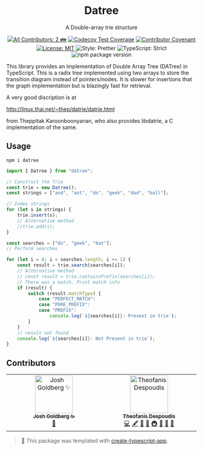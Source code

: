 <h1 align="center">Datree</h1>

<p align="center">A Double-array trie structure</p>

<p align="center">
	<!-- prettier-ignore-start -->
	<!-- ALL-CONTRIBUTORS-BADGE:START - Do not remove or modify this section -->
	<a href="#contributors" target="_blank"><img alt="All Contributors: 2 👪" src="https://img.shields.io/badge/all_contributors-2_👪-21bb42.svg" /></a>
<!-- ALL-CONTRIBUTORS-BADGE:END -->
	<!-- prettier-ignore-end -->
	<a href="https://codecov.io/gh/theodesp/datree" target="_blank"><img alt="Codecov Test Coverage" src="https://codecov.io/gh/theodesp/datree/branch/main/graph/badge.svg"/></a>
	<a href="https://github.com/theodesp/datree/blob/main/.github/CODE_OF_CONDUCT.md" target="_blank"><img alt="Contributor Covenant" src="https://img.shields.io/badge/code_of_conduct-enforced-21bb42" /></a>
	<a href="https://github.com/theodesp/datree/blob/main/LICENSE.md" target="_blank"><img alt="License: MIT" src="https://img.shields.io/github/license/theodesp/datree?color=21bb42"></a>
	<img alt="Style: Prettier" src="https://img.shields.io/badge/style-prettier-21bb42.svg" />
	<img alt="TypeScript: Strict" src="https://img.shields.io/badge/typescript-strict-21bb42.svg" />
	<img alt="npm package version" src="https://img.shields.io/npm/v/create-typescript-app?color=21bb42" />
</p>

This library provides an implementation of Double Array Tree (DATree) in TypeScript. This
is a radix tree implemented using two arrays to store the transition diagram
instead of pointers/nodes. It is slower for insertions that the graph implementation
but is blazingly fast for retrieval.

A very good discription is at

http://linux.thai.net/~thep/datrie/datrie.html

from Theppitak Karoonboonyanan, who also provides libdatrie, a C implementation of the same.

## Usage

```shell
npm i datree
```

```ts
import { Datree } from "datree";

// Construct the Trie
const trie = new Datree();
const strings = ["and", "ant", "do", "geek", "dad", "ball"];

// Index strings
for (let s in strings) {
	trie.insert(s);
	// Alternative method
	//trie.add(s);
}

const searches = ["do", "geek", "bat"];
// Perform searches

for (let i = 0; i < searches.length; i += 1) {
	const result = trie.search(searches[i]);
	// Alternative method
	// const result = trie.containsPrefix(searches[i]);
	// There was a match. Print match info
	if (result) {
		switch (result.matchType) {
			case "PERFECT_MATCH":
			case "PURE_PREFIX":
			case "PREFIX":
				console.log(`${searches[i]}: Present in trie`);
		}
	}
	// result not found
	console.log(`${searches[i]}: Not Present in trie`);
}
```

## Contributors

<!-- spellchecker: disable -->
<!-- ALL-CONTRIBUTORS-LIST:START - Do not remove or modify this section -->
<!-- prettier-ignore-start -->
<!-- markdownlint-disable -->
<table>
  <tbody>
    <tr>
      <td align="center" valign="top" width="14.28%"><a href="http://www.joshuakgoldberg.com/"><img src="https://avatars.githubusercontent.com/u/3335181?v=4?s=100" width="100px;" alt="Josh Goldberg ✨"/><br /><sub><b>Josh Goldberg ✨</b></sub></a><br /><a href="#tool-JoshuaKGoldberg" title="Tools">🔧</a></td>
      <td align="center" valign="top" width="14.28%"><a href="https://github.com/theodesp"><img src="https://avatars.githubusercontent.com/u/328805?v=4?s=100" width="100px;" alt="Theofanis Despoudis"/><br /><sub><b>Theofanis Despoudis</b></sub></a><br /><a href="https://github.com/theodesp/datree/commits?author=theodesp" title="Code">💻</a> <a href="#content-theodesp" title="Content">🖋</a> <a href="https://github.com/theodesp/datree/commits?author=theodesp" title="Documentation">📖</a> <a href="#ideas-theodesp" title="Ideas, Planning, & Feedback">🤔</a> <a href="#infra-theodesp" title="Infrastructure (Hosting, Build-Tools, etc)">🚇</a> <a href="#maintenance-theodesp" title="Maintenance">🚧</a> <a href="#projectManagement-theodesp" title="Project Management">📆</a> <a href="#tool-theodesp" title="Tools">🔧</a></td>
    </tr>
  </tbody>
</table>

<!-- markdownlint-restore -->
<!-- prettier-ignore-end -->

<!-- ALL-CONTRIBUTORS-LIST:END -->
<!-- spellchecker: enable -->

<!-- You can remove this notice if you don't want it 🙂 no worries! -->

> 💙 This package was templated with [create-typescript-app](https://github.com/JoshuaKGoldberg/create-typescript-app).
